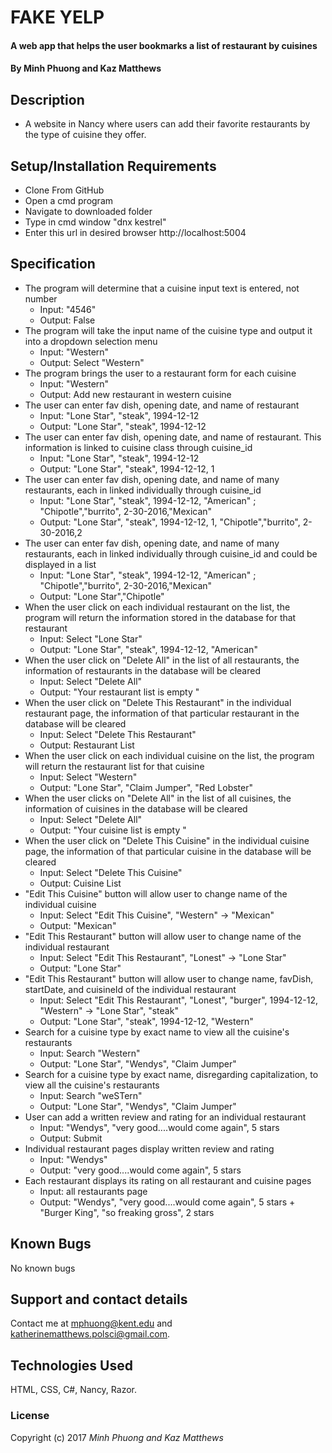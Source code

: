 # FAKE YELP

#### A web app that helps the user bookmarks a list of restaurant by cuisines

#### By Minh Phuong and Kaz Matthews

## Description
* A website in Nancy where users can add their favorite restaurants by the type of cuisine they offer.

## Setup/Installation Requirements
* Clone From GitHub
* Open a cmd program
* Navigate to downloaded folder
* Type in cmd window "dnx kestrel"
* Enter this url in desired browser http://localhost:5004

## Specification
* The program will determine that a cuisine input text is entered, not number
  * Input: "4546"
  * Output: False
* The program will take the input name of the cuisine type and output it into a dropdown selection menu
  * Input: "Western"
  * Output: Select "Western"
* The program brings the user to a restaurant form for each cuisine
  * Input: "Western"
  * Output: Add new restaurant in western cuisine
* The user can enter fav dish, opening date, and name of restaurant
  * Input: "Lone Star", "steak", 1994-12-12
  * Output: "Lone Star", "steak", 1994-12-12
* The user can enter fav dish, opening date, and name of restaurant. This information is linked to cuisine class through cuisine_id
  * Input: "Lone Star", "steak", 1994-12-12
  * Output: "Lone Star", "steak", 1994-12-12, 1
* The user can enter fav dish, opening date, and name of many restaurants, each in linked individually through cuisine_id
  * Input: "Lone Star", "steak", 1994-12-12, "American" ; "Chipotle","burrito", 2-30-2016,"Mexican"
  * Output: "Lone Star", "steak", 1994-12-12, 1, "Chipotle","burrito", 2-30-2016,2
* The user can enter fav dish, opening date, and name of many restaurants, each in linked individually through cuisine_id and could be displayed in a list
  * Input: "Lone Star", "steak", 1994-12-12, "American" ; "Chipotle","burrito", 2-30-2016,"Mexican"
  * Output: "Lone Star","Chipotle"
* When the user click on each individual restaurant on the list, the program will return the information stored in the database for that restaurant
  * Input: Select "Lone Star"
  * Output: "Lone Star", "steak", 1994-12-12, "American"
* When the user click on "Delete All" in the list of all restaurants, the information of restaurants in the database will be cleared  
  * Input: Select "Delete All"
  * Output: "Your restaurant list is empty "
* When the user click on "Delete This Restaurant" in the individual restaurant page, the information of that particular restaurant in the database will be cleared  
  * Input: Select "Delete This Restaurant"
  * Output: Restaurant List
* When the user click on each individual cuisine on the list, the program will return the restaurant list for that cuisine
  * Input: Select "Western"
  * Output: "Lone Star", "Claim Jumper", "Red Lobster"
* When the user clicks on "Delete All" in the list of all cuisines, the information of cuisines in the database will be cleared  
  * Input: Select "Delete All"
  * Output: "Your cuisine list is empty "
* When the user click on "Delete This Cuisine" in the individual cuisine page, the information of that particular cuisine in the database will be cleared  
  * Input: Select "Delete This Cuisine"
  * Output: Cuisine List
* "Edit This Cuisine" button will allow user to change name of the individual cuisine  
  * Input: Select "Edit This Cuisine", "Western" -> "Mexican"
  * Output: "Mexican"
* "Edit This Restaurant" button will allow user to change name of the individual restaurant  
  * Input: Select "Edit This Restaurant", "Lonest" -> "Lone Star"
  * Output: "Lone Star"
* "Edit This Restaurant" button will allow user to change name, favDish, startDate, and cuisineId of the individual restaurant  
  * Input: Select "Edit This Restaurant", "Lonest", "burger", 1994-12-12, "Western" -> "Lone Star", "steak"
  * Output: "Lone Star", "steak", 1994-12-12, "Western"
* Search for a cuisine type by exact name to view all the cuisine's restaurants
  * Input: Search "Western"
  * Output: "Lone Star", "Wendys", "Claim Jumper"
* Search for a cuisine type by exact name, disregarding capitalization, to view all the cuisine's restaurants
  * Input: Search "weSTern"
  * Output: "Lone Star", "Wendys", "Claim Jumper"
* User can add a written review and rating for an individual restaurant
  * Input: "Wendys", "very good....would come again", 5 stars
  * Output: Submit
* Individual restaurant pages display written review and rating
  * Input: "Wendys"
  * Output: "very good....would come again", 5 stars
* Each restaurant displays its rating on all restaurant and cuisine pages
  * Input: all restaurants page
  * Output: "Wendys", "very good....would come again", 5 stars + "Burger King", "so freaking gross", 2 stars

## Known Bugs

No known bugs

## Support and contact details

Contact me at mphuong@kent.edu and katherinematthews.polsci@gmail.com.

## Technologies Used

HTML, CSS, C#, Nancy, Razor.

### License

Copyright (c) 2017 *Minh Phuong and Kaz Matthews*
